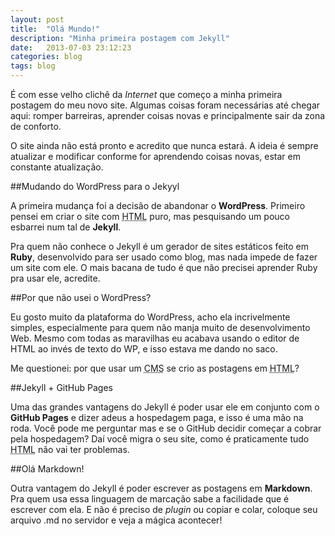 ```yaml
---
layout: post
title:  "Olá Mundo!"
description: "Minha primeira postagem com Jekyll"
date:   2013-07-03 23:12:23
categories: blog
tags: blog
---
```


É com esse velho clichê da *Internet* que começo a minha primeira postagem do meu novo site. Algumas coisas foram necessárias até chegar aqui: romper barreiras, aprender coisas novas e principalmente sair da zona de conforto.

O site ainda não está pronto e acredito que nunca estará. A ideia é sempre atualizar e modificar conforme for aprendendo coisas novas, estar em constante atualização.

##Mudando do WordPress para o Jekyyl

A primeira mudança foi a decisão de abandonar o **WordPress**. Primeiro pensei em criar o site com <abbr title="HyperText Markup Language">HTML</abbr> puro, mas pesquisando um pouco esbarrei num tal de **Jekyll**.

Pra quem não conhece o Jekyll é um gerador de sites estáticos feito em **Ruby**, desenvolvido para ser usado como blog, mas nada impede de fazer um site com ele. O mais bacana de tudo é que não precisei aprender Ruby pra usar ele, acredite.

##Por que não usei o WordPress?

Eu gosto muito da plataforma do WordPress, acho ela incrivelmente simples, especialmente para quem não manja muito de desenvolvimento Web. Mesmo com todas as maravilhas eu acabava usando o editor de HTML ao invés de texto do WP, e isso estava me dando no saco.

Me questionei: por que usar um <abbr title="Sistema de Gerenciamento de Conteúdo">CMS</abbr> se crio as postagens em <abbr title="HyperText Markup Language">HTML</abbr>?

##Jekyll + GitHub Pages

Uma das grandes vantagens do Jekyll é poder usar ele em conjunto com o **GitHub Pages** e dizer adeus a hospedagem paga, e isso é uma mão na roda. Você pode me perguntar mas e se o GitHub decidir começar a cobrar pela hospedagem? Daí você migra o seu site, como é praticamente tudo <abbr title="HyperText Markup Language">HTML</abbr> não vai ter problemas.

##Olá Markdown!

Outra vantagem do Jekyll é poder escrever as postagens em **Markdown**. Pra quem usa essa linguagem de marcação sabe a facilidade que é escrever com ela. E não é preciso de *plugin* ou copiar e colar, coloque seu arquivo .md no servidor e veja a mágica acontecer!
